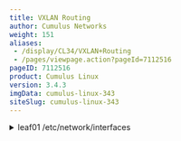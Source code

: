 ```yaml
---
title: VXLAN Routing
author: Cumulus Networks
weight: 151
aliases:
 - /display/CL34/VXLAN+Routing
 - /pages/viewpage.action?pageId=7112516
pageID: 7112516
product: Cumulus Linux
version: 3.4.3
imgData: cumulus-linux-343
siteSlug: cumulus-linux-343
---
```

<details>

VXLAN routing, sometimes referred to as inter-VXLAN routing, provides IP
routing between VXLAN VNIs in overlay networks. The routing of traffic
is based on the inner header or the overlay tenant IP address.

VXLAN routing is supported on the following platforms:

  - Broadcom Tomahawk using an internal loopback on one or more switch
    ports

  - Broadcom Trident II+ using a RIOT profile

  - Mellanox Spectrum

{{%notice tip%}}

If you want to use VXLAN routing on a Trident II switch, you must use a
[hyperloop](/version/cumulus-linux-343/Network-Virtualization/VXLAN-Hyperloop).

{{%/notice%}}

Features of VXLAN routing include:

  - [EVPN](/version/cumulus-linux-343/Network-Virtualization/Ethernet-Virtual-Private-Network---EVPN)
    is the control plane

  - [VRF](/version/cumulus-linux-343/Layer-Three/Virtual-Routing-and-Forwarding---VRF)
    support for overlay networks

  - Distributed asymmetric routing

  - Anycast routing and gateways

  - Host routing between and within data centers

Using EVPN as the control plane offers an integrated routing and
bridging solution as well as multi-tenancy support, where different
customers can share an IP address in the same network fabric.

Cumulus Networks also includes [early
access](https://support.cumulusnetworks.com/hc/en-us/articles/202933878)
support for VXLAN routing using an external loopback, which only works
with
[LNV](/version/cumulus-linux-343/Network-Virtualization/Lightweight-Network-Virtualization---LNV-Overview/).

VXLAN routing currently does not support:

  - Overlay ECMP

  - Prefix routes

  - Symmetric routing

  - External routing

  - Centralized routing on Mellanox switches only

## <span>VXLAN Routing Data Plane and the Broadcom Tomahawk and Trident II+ Platforms</span>

On switches with Broadcom ASICs, VXLAN routing is supported only on the
Tomahawk and Trident II+ platforms. Below are some differences in how
VXLAN routing works on these switches.

### <span>Trident II+</span>

For Trident II+ switches, you can specify a VXLAN routing (RIOT —
routing in and out of tunnels) profile in the
`vxlan_routing_overlay.profile` field in the
`/usr/lib/python2.7/dist-packages/cumulus/__chip_config/bcm/datapath.conf`
file if you don't want to use the default. This profile determines the
maximum number of overlay next hops (adjacency entries). The profile is
one of the following:

  - *default*: 15% of the underlay next hops are set apart for overlay,
    up to a maximum of 8k next hops

  - *mode-1*: 25% of the underlay next hops are set apart for overlay

  - *mode-2*: 50% of the underlay next hops are set apart for overlay

  - *mode-3*: 80% of the underlay next hops are set apart for overlay

  - *disable*: disables VXLAN routing

The Trident II+ ASIC supports a maximum of 48k underlay next hops.

The maximum number of VXLAN SVI interfaces that can be allocated is 2k
(2048) regardless of which profile you specify.

If you want to disable VXLAN routing on a Trident II+ switch, set the
`vxlan_routing_overlay.profile` field to *disable*.

### <span>Tomahawk</span>

The Tomahawk ASIC does not support RIOT natively, so you must configure
the switch ports for VXLAN routing to use the internal loopback. The
internal loopback facilitates the recirculation of packets through the
ingress pipeline to achieve VXLAN routing. One or more loopback switch
ports can be bundled into a loopback trunk based on the amount of
bandwidth needed.

{{%notice note%}}

VXLAN routing using the internal loopback is supported only with
[VLAN-aware
bridges](/version/cumulus-linux-343/Layer-One-and-Two/Ethernet-Bridging---VLANs/VLAN-aware-Bridge-Mode-for-Large-scale-Layer-2-Environments);
you cannot use a bridge in [traditional
mode](/version/cumulus-linux-343/Layer-One-and-Two/Ethernet-Bridging---VLANs/Traditional-Mode-Bridges).

{{%/notice%}}

To configure one or more switch ports for loopback mode, edit the
`/etc/cumulus/ports.conf` file, changing the port speed to *loopback*.
In the example below, swp8 and swp9 are configured for loopback mode:

    cumulus@switch:~$ sudo nano /etc/cumulus/ports.conf
     
    ...
     
    7=4x10G
    8=loopback
    9=loopback
    10=100G
     
     
    ...

After you save your changes to the `ports.conf` file, you must [restart
`switchd`](Configuring-switchd.html#src-7112319_Configuringswitchd-restartswitchd)
for the changes to take effect.

## <span>Configuring VXLAN Routing</span>

The following configuration using a single VTEP and does not include a
[VRF](/version/cumulus-linux-343/Layer-Three/Virtual-Routing-and-Forwarding---VRF).
It uses elements from the following topology:

{{% imgOld 0 %}}

{{%notice tip%}}

When configuring VXLAN routing, Cumulus Networks recommends that you
enable [ARP
suppression](Ethernet-Virtual-Private-Network---EVPN.html#src-7112514_EthernetVirtualPrivateNetwork-EVPN-arp)
on all VXLAN interfaces. Otherwise, when a locally-attached host ARPs
for the gateway, it will receive multiple responses, one from each
anycast gateway.

{{%/notice%}}

### <span>Configuring the Underlays</span>

1.  Configure the loopback address on the following network devices.
    
    leaf01:
    
        cumulus@leaf01:~$ net add loopback lo ip address 10.0.0.11/32
    
    leaf03:
    
        cumulus@leaf03:~$ net add loopback lo ip address 10.0.0.13/32
    
    spine01:
    
        cumulus@spine01:~$ net add loopback lo ip address 10.0.0.21/32

2.  Advertise the loopback addresses into the underlay.
    
    leaf01:
    
        cumulus@leaf01:~$ net add bgp autonomous-system 65011
        cumulus@leaf01:~$ net add bgp neighbor swp51 remote-as external
        cumulus@leaf01:~$ net add bgp network 10.0.0.11/32
    
    leaf03:
    
        cumulus@leaf03:~$ net add bgp autonomous-system 65013
        cumulus@leaf03:~$ net add bgp neighbor swp51 remote-as external
        cumulus@leaf03:~$ net add bgp network 10.0.0.13/32
    
    spine01:
    
        cumulus@spine01:~$ net add bgp autonomous-system 65020
        cumulus@spine01:~$ net add bgp neighbor swp1 remote-as external
        cumulus@spine01:~$ net add bgp neighbor swp3 remote-as external

3.  Review and commit your changes:
    
        cumulus@leaf01:~$ net pending
        cumulus@leaf01:~$ net commit
    
        cumulus@leaf03:~$ net pending
        cumulus@leaf03:~$ net commit
    
        cumulus@spine01:~$ net pending
        cumulus@spine01:~$ net commit

4.  Verify the loopback addresses are advertised and learned by all
    VTEPs (look for the line that starts with B\>\*).
    
    leaf01:
    
        cumulus@leaf01:~$ net show route
         
        show ip route
        =============
        Codes: K - kernel route, C - connected, S - static, R - RIP,
               O - OSPF, I - IS-IS, B - BGP, P - PIM, E - EIGRP, N - NHRP,
               T - Table, v - VNC, V - VNC-Direct, A - Babel,
               > - selected route, * - FIB route
        C>* 10.0.0.11/32 is directly connected, lo
        B>* 10.0.0.13/32 [20/0] via fe80::eef4:bbff:fefc:bf36, swp51, 00:10:57
        C * 10.100.0.0/24 is directly connected, vlan100-v0
        C>* 10.100.0.0/24 is directly connected, vlan100
        C * 10.200.0.0/24 is directly connected, vlan200-v0
        C>* 10.200.0.0/24 is directly connected, vlan200
    
    leaf03:
    
        cumulus@leaf03:~$ net show route
         
        show ip route
        =============
        Codes: K - kernel route, C - connected, S - static, R - RIP,
               O - OSPF, I - IS-IS, B - BGP, P - PIM, E - EIGRP, N - NHRP,
               T - Table, v - VNC, V - VNC-Direct, A - Babel,
               > - selected route, * - FIB route
        B>* 10.0.0.11/32 [20/0] via fe80::eef4:bbff:fefc:bf3e, swp51, 00:00:12
        C>* 10.0.0.13/32 is directly connected, lo
        C * 10.100.0.0/24 is directly connected, vlan100-v0
        C>* 10.100.0.0/24 is directly connected, vlan100
        C * 10.200.0.0/24 is directly connected, vlan200-v0
        C>* 10.200.0.0/24 is directly connected, vlan200

### <span>Configuring the Server-facing Downlinks</span>

Create routed VLANs for the servers. All Virtual IP addreses (ie. VRR)
are the same since this example configuration uses anycast gateways. See
the diagram above for connectivity.

leaf01:

    cumulus@leaf01:~$ net add vlan 100 ip address-virtual 00:00:00:00:00:1a 10.100.0.1/24
    cumulus@leaf01:~$ net add vlan 100 ip address 10.100.0.2/24
    cumulus@leaf01:~$ net add vlan 200 ip address-virtual 00:00:00:00:00:1b 10.200.0.1/24
    cumulus@leaf01:~$ net add vlan 200 ip address 10.200.0.2/24
    cumulus@leaf01:~$ net add bridge bridge ports swp1
    cumulus@leaf01:~$ net add interface swp1 bridge access 100
    cumulus@leaf01:~$ net pending
    cumulus@leaf01:~$ net commit

leaf03:

    cumulus@leaf03:~$ net add vlan 100 ip address-virtual 00:00:00:00:00:1a 10.100.0.1/24
    cumulus@leaf03:~$ net add vlan 100 ip address 10.100.0.4/24
    cumulus@leaf03:~$ net add vlan 200 ip address-virtual 00:00:00:00:00:1b 10.200.0.1/24
    cumulus@leaf03:~$ net add vlan 200 ip address 10.200.0.4/24
    cumulus@leaf03:~$ net add bridge bridge ports swp1
    cumulus@leaf03:~$ net add interface swp1 bridge access 200
    cumulus@leaf03:~$ net pending
    cumulus@leaf03:~$ net commit

{{%notice note%}}

The real IP addresses assigned to each SVI must be unique per VTEP. The
virtual address can be reused as the anycast gateway.

{{%/notice%}}

### <span>Configuring BGP EVPN</span>

1.  Configure the VTEPs to advertise layer 2 MAC address information via
    EVPN.
    
    leaf01:
    
        cumulus@leaf01:~$ net add bgp l2vpn evpn neighbor swp51 activate
        cumulus@leaf01:~$ net add bgp l2vpn evpn advertise-all-vni
        cumulus@leaf01:~$ net pending
        cumulus@leaf01:~$ net commit
    
    leaf03:
    
        cumulus@leaf03:~$ net add bgp l2vpn evpn neighbor swp51 activate
        cumulus@leaf03:~$ net add bgp l2vpn evpn advertise-all-vni
        cumulus@leaf03:~$ net pending
        cumulus@leaf03:~$ net commit
    
    spine01:
    
        cumulus@leaf03:~$ net add bgp l2vpn evpn neighbor swp1 activate
        cumulus@leaf03:~$ net add bgp l2vpn evpn neighbor swp3 activate
        cumulus@leaf03:~$ net pending
        cumulus@leaf03:~$ net commit

2.  Verify EVPN is peering.
    
    leaf01:
    
        cumulus@leaf01:~$ net show bgp l2vpn evpn route
         
        BGP table version is 0, local router ID is 10.200.0.2
        Status codes: s suppressed, d damped, h history, * valid, > best, i - internal
        Origin codes: i - IGP, e - EGP, ? - incomplete
        EVPN type-2 prefix: [2]:[ESI]:[EthTag]:[MAClen]:[MAC]:[IPlen]:[IP]
        EVPN type-3 prefix: [3]:[EthTag]:[IPlen]:[OrigIP]
         
           Network          Next Hop            Metric LocPrf Weight Path
        Route Distinguisher: 10.0.0.13:1
        *> [3]:[0]:[32]:[10.0.0.13]
                            10.0.0.13                              0 65020 65013 i
        Route Distinguisher: 10.0.0.13:2
        *> [2]:[0]:[0]:[48]:[90:e2:ba:7e:96:d8]
                            10.0.0.13                              0 65020 65013 i
        *> [3]:[0]:[32]:[10.0.0.13]
                            10.0.0.13                              0 65020 65013 i
        Route Distinguisher: 10.200.0.2:1
        *> [2]:[0]:[0]:[48]:[90:e2:ba:7e:98:94]
                            10.0.0.11                          32768 i
        *> [3]:[0]:[32]:[10.0.0.11]
                            10.0.0.11                          32768 i
        Route Distinguisher: 10.200.0.2:2
        *> [3]:[0]:[32]:[10.0.0.11]
                            10.0.0.11                          32768 i
         
        Displayed 6 prefixes (6 paths)
    
    leaf03:
    
        cumulus@leaf03:~$ net show bgp l2vpn evpn route
         
        BGP table version is 0, local router ID is 10.0.0.13
        Status codes: s suppressed, d damped, h history, * valid, > best, i - internal
        Origin codes: i - IGP, e - EGP, ? - incomplete
        EVPN type-2 prefix: [2]:[ESI]:[EthTag]:[MAClen]:[MAC]:[IPlen]:[IP]
        EVPN type-3 prefix: [3]:[EthTag]:[IPlen]:[OrigIP]
         
           Network          Next Hop            Metric LocPrf Weight Path
        Route Distinguisher: 10.0.0.13:1
        *> [3]:[0]:[32]:[10.0.0.13]
                            10.0.0.13                          32768 i
        Route Distinguisher: 10.0.0.13:2
        *> [2]:[0]:[0]:[48]:[90:e2:ba:7e:96:d8]
                            10.0.0.13                          32768 i
        *> [3]:[0]:[32]:[10.0.0.13]
                            10.0.0.13                          32768 i
        Route Distinguisher: 10.200.0.2:1
        *> [2]:[0]:[0]:[48]:[90:e2:ba:7e:98:94]
                            10.0.0.11                              0 65020 65011 i
        *> [3]:[0]:[32]:[10.0.0.11]
                            10.0.0.11                              0 65020 65011 i
        Route Distinguisher: 10.200.0.2:2
        *> [3]:[0]:[32]:[10.0.0.11]
                            10.0.0.11                              0 65020 65011 i
         
        Displayed 6 prefixes (6 paths)

### <span>Configuring the VXLANs</span>

1.  Configure the VNIs on each VTEP.
    
    leaf01:
    
        cumulus@leaf01:~$ net add vxlan VNI100 vxlan id 10100
        cumulus@leaf01:~$ net add vxlan VNI100 bridge access 100
        cumulus@leaf01:~$ net add vxlan VNI100 vxlan local-tunnelip 10.0.0.11
        cumulus@leaf01:~$ net add vxlan VNI200 vxlan id 10200
        cumulus@leaf01:~$ net add vxlan VNI200 bridge access 200
        cumulus@leaf01:~$ net add vxlan VNI200 vxlan local-tunnelip 10.0.0.11
        cumulus@leaf01:~$ net add bridge bridge ports VNI100,VNI200
    
    leaf03:
    
        cumulus@leaf03:~$ net add vxlan VNI100 vxlan id 10100
        cumulus@leaf03:~$ net add vxlan VNI100 bridge access 100
        cumulus@leaf03:~$ net add vxlan VNI100 vxlan local-tunnelip 10.0.0.13
        cumulus@leaf03:~$ net add vxlan VNI200 vxlan id 10200
        cumulus@leaf03:~$ net add vxlan VNI200 bridge access 200
        cumulus@leaf03:~$ net add vxlan VNI200 vxlan local-tunnelip 10.0.0.13
        cumulus@leaf03:~$ net add bridge bridge ports VNI100,VNI200

2.  Disable bridge learning and enable ARP suppression for VXLAN
    routing, then review and commit your changes.
    
    leaf01:
    
        cumulus@leaf01:~$ net add vxlan VNI100 bridge learning off
        cumulus@leaf01:~$ net add vxlan VNI100 bridge arp-nd-suppress on
        cumulus@leaf01:~$ net add vxlan VNI200 bridge learning off
        cumulus@leaf01:~$ net add vxlan VNI200 bridge arp-nd-suppress on
        cumulus@leaf01:~$ net pending
        cumulus@leaf01:~$ net commit
    
    leaf03:
    
        cumulus@leaf03:~$ net add vxlan VNI100 bridge learning off
        cumulus@leaf03:~$ net add vxlan VNI100 bridge arp-nd-suppress on
        cumulus@leaf03:~$ net add vxlan VNI200 bridge learning off
        cumulus@leaf03:~$ net add vxlan VNI200 bridge arp-nd-suppress on
        cumulus@leaf03:~$ net pending
        cumulus@leaf03:~$ net commit

3.  Verify the VXLAN entries are being learned in EVPN.
    
    leaf01:
    
        cumulus@leaf01:~$ net show bgp l2vpn evpn route
         
        BGP table version is 0, local router ID is 10.200.0.2
        Status codes: s suppressed, d damped, h history, * valid, > best, i - internal
        Origin codes: i - IGP, e - EGP, ? - incomplete
        EVPN type-2 prefix: [2]:[ESI]:[EthTag]:[MAClen]:[MAC]:[IPlen]:[IP]
        EVPN type-3 prefix: [3]:[EthTag]:[IPlen]:[OrigIP]
         
           Network          Next Hop            Metric LocPrf Weight Path
        Route Distinguisher: 10.0.0.13:1
        *> [3]:[0]:[32]:[10.0.0.13]
                            10.0.0.13                              0 65020 65013 i
        Route Distinguisher: 10.0.0.13:2
        *> [2]:[0]:[0]:[48]:[90:e2:ba:7e:96:d8]
                            10.0.0.13                              0 65020 65013 i
        *> [2]:[0]:[0]:[48]:[90:e2:ba:7e:96:d8]:[32]:[10.200.0.20]
                            10.0.0.13                              0 65020 65013 i
        *> [2]:[0]:[0]:[48]:[90:e2:ba:7e:96:d8]:[128]:[fe80::92e2:baff:fe7e:96d8]
                            10.0.0.13                              0 65020 65013 i
        *> [3]:[0]:[32]:[10.0.0.13]
                            10.0.0.13                              0 65020 65013 i
        Route Distinguisher: 10.200.0.2:1
        *> [2]:[0]:[0]:[48]:[90:e2:ba:7e:98:94]
                            10.0.0.11                          32768 i
        *> [2]:[0]:[0]:[48]:[90:e2:ba:7e:98:94]:[32]:[10.100.0.10]
                            10.0.0.11                          32768 i
        *> [3]:[0]:[32]:[10.0.0.11]
                            10.0.0.11                          32768 i
        Route Distinguisher: 10.200.0.2:2
        *> [3]:[0]:[32]:[10.0.0.11]
                            10.0.0.11                          32768 i
         
        Displayed 9 prefixes (9 paths)
    
    leaf03:
    
        cumulus@leaf03:~$ net show bgp l2vpn evpn route
         
        BGP table version is 0, local router ID is 10.0.0.13
        Status codes: s suppressed, d damped, h history, * valid, > best, i - internal
        Origin codes: i - IGP, e - EGP, ? - incomplete
        EVPN type-2 prefix: [2]:[ESI]:[EthTag]:[MAClen]:[MAC]:[IPlen]:[IP]
        EVPN type-3 prefix: [3]:[EthTag]:[IPlen]:[OrigIP]
         
           Network          Next Hop            Metric LocPrf Weight Path
        Route Distinguisher: 10.0.0.13:1
        *> [3]:[0]:[32]:[10.0.0.13]
                            10.0.0.13                          32768 i
        Route Distinguisher: 10.0.0.13:2
        *> [2]:[0]:[0]:[48]:[90:e2:ba:7e:96:d8]
                            10.0.0.13                          32768 i
        *> [2]:[0]:[0]:[48]:[90:e2:ba:7e:96:d8]:[32]:[10.200.0.20]
                            10.0.0.13                          32768 i
        *> [2]:[0]:[0]:[48]:[90:e2:ba:7e:96:d8]:[128]:[fe80::92e2:baff:fe7e:96d8]
                            10.0.0.13                          32768 i
        *> [3]:[0]:[32]:[10.0.0.13]
                            10.0.0.13                          32768 i
        Route Distinguisher: 10.200.0.2:1
        *> [2]:[0]:[0]:[48]:[90:e2:ba:7e:98:94]
                            10.0.0.11                              0 65020 65011 i
        *> [2]:[0]:[0]:[48]:[90:e2:ba:7e:98:94]:[32]:[10.100.0.10]
                            10.0.0.11                              0 65020 65011 i
        *> [3]:[0]:[32]:[10.0.0.11]
                            10.0.0.11                              0 65020 65011 i
        Route Distinguisher: 10.200.0.2:2
        *> [3]:[0]:[32]:[10.0.0.11]
                            10.0.0.11                              0 65020 65011 i
         
        Displayed 9 prefixes (9 paths)

4.  Verify the VXLAN entries are programmed into the bridge table.
    
    leaf01:
    
        cumulus@leaf01:~$ bridge fdb show
        90:e2:ba:7e:98:94 dev swp1 vlan 100 master bridge
        34:17:eb:f6:36:c5 dev swp1 master bridge permanent
        4e:40:85:36:30:de dev VNI100 master bridge permanent
        4e:40:85:36:30:de dev VNI100 vlan 100 master bridge permanent
        00:00:00:00:00:00 dev VNI100 dst 10.0.0.13 self permanent
        b6:3d:a5:f2:2b:16 dev VNI200 master bridge permanent
        90:e2:ba:7e:96:d8 dev VNI200 vlan 200 offload master bridge
        00:00:00:00:00:00 dev VNI200 dst 10.0.0.13 self permanent
        90:e2:ba:7e:96:d8 dev VNI200 dst 10.0.0.13 self offload
        00:00:00:00:00:1b dev bridge self permanent
        00:00:00:00:00:1a dev bridge self permanent
        4e:40:85:36:30:de dev bridge self permanent
        00:00:00:00:00:1b dev bridge vlan 200 master bridge permanent
        34:17:eb:f6:36:c5 dev bridge vlan 200 master bridge permanent
        34:17:eb:f6:36:c5 dev bridge vlan 100 master bridge permanent
        00:00:00:00:00:1a dev bridge vlan 100 master bridge permanent
        00:00:00:00:00:1b dev vlan200 self permanent
        00:00:00:00:00:1a dev vlan100 self permanent
    
    leaf03:
    
        cumulus@leaf03:~$  bridge fdb show
        90:e2:ba:7e:96:d8 dev swp1 vlan 200 master bridge
        2c:60:0c:72:eb:70 dev swp1 master bridge permanent
        9e:f1:f5:bd:16:cc dev VNI100 master bridge permanent
        90:e2:ba:7e:98:94 dev VNI100 vlan 100 offload master bridge
        9e:f1:f5:bd:16:cc dev VNI100 vlan 100 master bridge permanent
        00:00:00:00:00:00 dev VNI100 dst 10.0.0.11 self permanent
        90:e2:ba:7e:98:94 dev VNI100 dst 10.0.0.11 self offload
        e6:1a:7b:f4:4f:7b dev VNI200 master bridge permanent
        00:00:00:00:00:00 dev VNI200 dst 10.0.0.11 self permanent
        00:00:00:00:00:1b dev bridge self permanent
        00:00:00:00:00:1a dev bridge self permanent
        9e:f1:f5:bd:16:cc dev bridge self permanent
        2c:60:0c:72:eb:70 dev bridge vlan 200 master bridge permanent
        00:00:00:00:00:1b dev bridge vlan 200 master bridge permanent
        2c:60:0c:72:eb:70 dev bridge vlan 100 master bridge permanent
        00:00:00:00:00:1a dev bridge vlan 100 master bridge permanent
        00:00:00:00:00:1b dev vlan200 self permanent
        00:00:00:00:00:1a dev vlan100 self permanent

### <span>Resulting Configurations</span>

Following are the resulting interfaces and routing configurations for
the three nodes you configured above: leaf01, leaf03 and spine01.

#### <span>leaf01</span>

<summary>leaf01 /etc/network/interfaces </summary>

    cumulus@leaf01:mgmt-vrf:~$ cat /etc/network/interfaces
    # This file describes the network interfaces available on your system
    # and how to activate them. For more information, see interfaces(5).
     
    source /etc/network/interfaces.d/*.intf
     
    # The loopback network interface
    auto lo
    iface lo inet loopback
        address 10.0.0.11/32
     
    # The primary network interface
    auto eth0
    iface eth0 inet dhcp
        vrf mgmt
     
    iface eth1 inet dhcp
     
    auto swp1
    iface swp1
        bridge-access 100
        mtu 9216
     
    auto swp51
    iface swp51
        mtu 9216
     
    auto VNI100
    iface VNI100
        bridge-access 100
        bridge-arp-nd-suppress on
        bridge-learning off
        mstpctl-bpduguard yes
        mstpctl-portbpdufilter yes
        mtu 9152
        vxlan-id 10100
        vxlan-local-tunnelip 10.0.0.11
     
    auto VNI200
    iface VNI200
        bridge-access 200
        bridge-arp-nd-suppress on
        bridge-learning off
        mstpctl-bpduguard yes
        mstpctl-portbpdufilter yes
        mtu 9152
        vxlan-id 10200
        vxlan-local-tunnelip 10.0.0.11
     
    auto bridge
    iface bridge
        bridge-ports VNI100 VNI200 swp1
        bridge-vids 100 200
        bridge-vlan-aware yes
     
    auto mgmt
    iface mgmt
        address 127.0.0.1/8
        vrf-table auto
     
    auto vlan100
    iface vlan100
        address 10.100.0.2/24
        address-virtual 00:00:00:00:00:1a 10.100.0.1/24
        vlan-id 100
        vlan-raw-device bridge
     
    auto vlan200
    iface vlan200
        address 10.200.0.2/24
        address-virtual 00:00:00:00:00:1b 10.200.0.1/24
        vlan-id 200
        vlan-raw-device bridge

<summary>leaf01 /etc/frr/frr.conf </summary>

    cumulus@leaf01:mgmt-vrf:~$ sudo cat /etc/frr/frr.conf
    frr version 3.1+cl3u1
    frr defaults datacenter
    username cumulus nopassword
    !
    service integrated-vtysh-config
    !
    log syslog informational
    !
    interface swp51
     ipv6 nd ra-interval 10
     no ipv6 nd suppress-ra
    !
    router bgp 65011
     bgp router-id 10.0.0.11
     neighbor swp51 interface remote-as external
     !
     address-family ipv4 unicast
      network 10.0.0.11/32
     exit-address-family
     !
     address-family l2vpn evpn
      neighbor swp51 activate
      advertise-all-vni
     exit-address-family
    !
    line vty
    !

#### <span>leaf03</span>

<summary>leaf03 /etc/network/interfaces </summary>

    cumulus@leaf03:mgmt-vrf:~$ cat /etc/network/interfaces
    # This file describes the network interfaces available on your system
    # and how to activate them. For more information, see interfaces(5).
     
    source /etc/network/interfaces.d/*.intf
     
    # The loopback network interface
    auto lo
    iface lo inet loopback
        address 10.0.0.13/32
     
    # The primary network interface
    auto eth0
    iface eth0 inet dhcp
        vrf mgmt
     
    auto swp1
    iface swp1
        bridge-access 200
        mtu 9216
     
    auto swp51
    iface swp51
        mtu 9216
     
    auto VNI100
    iface VNI100
        bridge-access 100
        bridge-arp-nd-suppress on
        bridge-learning off
        mstpctl-bpduguard yes
        mstpctl-portbpdufilter yes
        mtu 9152
        vxlan-id 10100
        vxlan-local-tunnelip 10.0.0.13
     
    auto VNI200
    iface VNI200
        bridge-access 200
        bridge-arp-nd-suppress on
        bridge-learning off
        mstpctl-bpduguard yes
        mstpctl-portbpdufilter yes
        mtu 9152
        vxlan-id 10200
        vxlan-local-tunnelip 10.0.0.13
     
    auto bridge
    iface bridge
        bridge-ports VNI100 VNI200 swp1
        bridge-vids 100 200
        bridge-vlan-aware yes
     
    auto mgmt
    iface mgmt
        address 127.0.0.1/8
        vrf-table auto
     
    auto vlan100
    iface vlan100
        address 10.100.0.4/24
        address-virtual 00:00:00:00:00:1a 10.100.0.1/24
        vlan-id 100
        vlan-raw-device bridge
     
    auto vlan200
    iface vlan200
        address 10.200.0.4/24
        address-virtual 00:00:00:00:00:1b 10.200.0.1/24
        vlan-id 200
        vlan-raw-device bridge

<summary>leaf03 /etc/frr/frr.conf </summary>

    cumulus@leaf03:mgmt-vrf:~$ sudo cat /etc/frr/frr.conf
    frr version 3.1+cl3u1
    frr defaults datacenter
    username cumulus nopassword
    !
    service integrated-vtysh-config
    !
    log syslog informational
    !
    interface swp51
     ipv6 nd ra-interval 10
     no ipv6 nd suppress-ra
    !
    router bgp 65013
     bgp router-id 10.0.0.13
     neighbor swp51 interface remote-as external
     !
     address-family ipv4 unicast
      network 10.0.0.13/32
     exit-address-family
     !
     address-family l2vpn evpn
      neighbor swp51 activate
      advertise-all-vni
     exit-address-family
    !
    line vty
    !

#### <span>spine01</span>

<summary>spine01 /etc/network/interfaces </summary>

    cumulus@spine01:mgmt-vrf:~$ cat /etc/network/interfaces
    # This file describes the network interfaces available on your system
    # and how to activate them. For more information, see interfaces(5).
     
    source /etc/network/interfaces.d/*.intf
     
    # The loopback network interface
    auto lo
    iface lo inet loopback
        address 10.0.0.21/32
     
    # The primary network interface
    auto eth0
    iface eth0 inet dhcp
        vrf mgmt
     
    auto swp1
    iface swp1
        mtu 9216
     
    auto swp2
    iface swp2
     
    auto swp3
    iface swp3
        mtu 9216
     
    auto swp51
    iface swp51
     
    auto swp52
    iface swp52
     
    auto mgmt
    iface mgmt
        address 127.0.0.1/8
        vrf-table auto

<summary>spine01 /etc/frr/frr.conf </summary>

    cumulus@spine01:mgmt-vrf:~$ sudo cat /etc/frr/frr.conf
    frr version 3.1+cl3u1
    frr defaults datacenter
    username cumulus nopassword
    !
    service integrated-vtysh-config
    !
    log syslog informational
    !
    interface swp1
     ipv6 nd ra-interval 10
     no ipv6 nd suppress-ra
    !
    interface swp3
     ipv6 nd ra-interval 10
     no ipv6 nd suppress-ra
    !
    router bgp 65020
     neighbor swp1 interface remote-as external
     neighbor swp3 interface remote-as external
     !
     address-family l2vpn evpn
      neighbor swp1 activate
      neighbor swp3 activate
     exit-address-family
    !
    line vty
    !

## <span>VXLAN Routing with Active-Active VTEPs</span>

VXLAN routing with active-active VTEPs is configured the same way as
VXLAN with active-active mode VTEPs. Follow the instructions located in
the [VXLAN and EVPN Active-Active
chapter](/display/CL34/Ethernet+Virtual+Private+Network+-+EVPN#EthernetVirtualPrivateNetwork-EVPN-EVPNandVXLANActive-ActiveMode).

## <span>VXLAN with VRFs</span>

VXLAN can be configured with VRF support. In order to do so, just apply
the server downlink SVI configuration on the top of rack switches inside
a VRF. The BGP EVPN address family and `advertise-all-vni` command are
smart enough to apply the correct RD and RT information to each VRF.

Below is an example for leaf01 where VLAN 100 and VLAN 150 are part of
VRF *RED* and can VXLAN route between each other. VLAN 200 is part of
VRF *BLUE* and cannot communicate with any hosts in VRF *RED*:

    cumulus@leaf01:~$ net add vrf RED
    cumulus@leaf01:~$ net add vlan 100 vrf RED
    cumulus@leaf01:~$ net add vlan 100 ip address-virtual 00:00:00:00:00:1a 10.100.0.1/24
    cumulus@leaf01:~$ net add vlan 100 ip address 10.100.0.2/24
    cumulus@leaf01:~$ net add vlan 150 vrf RED
    cumulus@leaf01:~$ net add vlan 150 ip address-virtual 00:00:00:00:00:1c 10.150.0.1/24
    cumulus@leaf01:~$ net add vlan 150 ip address 10.150.0.2/24
    cumulus@leaf01:~$ net add vrf BLUE
    cumulus@leaf01:~$ net add vlan 200 vrf BLUE
    cumulus@leaf01:~$ net add vlan 200 ip address-virtual 00:00:00:00:00:1b 10.200.0.1/24
    cumulus@leaf01:~$ net add vlan 200 ip address 10.200.0.2/24
    cumulus@leaf01:~$ net pending
    cumulus@leaf01:~$ net commit

## <span>Viewing VXLAN Routing Information</span>

You can use the following commands to display VXLAN routing-related
information:

  - ip link show dev \<DEVICE\>

  - ip route

  - ip neighbor

  - bridge fdb show

To get basic information about a VXLAN, use `ip link show`:

    cumulus@switch:~$ ip link show VNI-11000
    68: VNI-11000: <BROADCAST,MULTICAST,UP,LOWER_UP> mtu 9152 state UP mode DEFAULT group default  
     link/ether 0a:09:cd:9d:f0:c7 brd ff:ff:ff:ff:ff:ff

To view the routing table, use `ip route`:

    cumulus@switch:~$ ip route
    45.0.0.0/26 dev vlan1000 proto kernel  scope link  src 45.0.0.16 
    45.0.0.64/26 dev vlan1001  proto kernel  scope link  src 45.0.0.80

To view the neighbor table, run `ip neighbor`:

    cumulus@switch:~$ ip neighbor 
    45.0.0.70 dev vlan1001 lladdr 00:02:00:00:00:0c STALE
    45.0.0.72 dev vlan1001 lladdr 00:02:00:00:00:10 REACHABLE
    45.0.0.5 dev vlan1000 lladdr 00:02:00:00:00:0a REACHABLE

To view the forwarding database, use `bridge fdb show`:

    cumulus@switch:~$ bridge fdb show
    ca:0b:56:be:a7:74 dev VNI-11000 master bridge permanent
    ba:08:bc:60:b2:15 dev VNI-11001 master bridge permanent
    00:00:5e:00:01:01 dev bridge vlan 1001 master bridge permanent
    00:00:5e:00:01:01 dev bridge vlan 1000 master bridge permanent

## <span>Troubleshooting VXLAN Routing</span>

You can investigate control plane VXLAN routing issues with the
following commands:

  - net show bgp l2vpn evpn route

  - net show bgp l2vpn evpn route vni \<vni\>

  - net show bgp l2vpn evpn vni

  - net show l2vpn evpn mac vni \<vni\>

  - net show l2vpn evpn arp-cache vni \<vni\>

<article id="html-search-results" class="ht-content" style="display: none;">

</article>

<footer id="ht-footer">

</footer>

</details>
